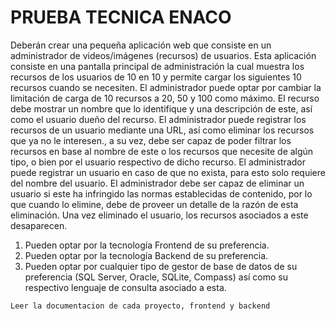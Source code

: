 # PRUEBA TECNICA ENACO

Deberán crear una pequeña aplicación web que consiste en un
administrador de videos/imágenes (recursos) de usuarios.
Esta aplicación consiste en una pantalla principal de
administración la cual muestra los recursos de los usuarios de 10
en 10 y permite cargar los siguientes 10 recursos cuando se
necesiten. El administrador puede optar por cambiar la
limitación de carga de 10 recursos a 20, 50 y 100 como máximo.
El recurso debe mostrar un nombre que lo identifique y una
descripción de este, así como el usuario dueño del recurso.
El administrador puede registrar los recursos de un usuario
mediante una URL, así como eliminar los recursos que ya no le
interesen., a su vez, debe ser capaz de poder filtrar los recursos
en base al nombre de este o los recursos que necesite de algún
tipo, o bien por el usuario respectivo de dicho recurso.
El administrador puede registrar un usuario en caso de que no
exista, para esto solo requiere del nombre del usuario.
El administrador debe ser capaz de eliminar un usuario si este ha
infringido las normas establecidas de contenido, por lo que
cuando lo elimine, debe de proveer un detalle de la razón de esta
eliminación. Una vez eliminado el usuario, los recursos asociados
a este desaparecen.
1. Pueden optar por la tecnología Frontend de su preferencia.
2. Pueden optar por la tecnología Backend de su preferencia.
3. Pueden optar por cualquier tipo de gestor de base de datos
de su preferencia (SQL Server, Oracle, SQLite, Compass) así
como su respectivo lenguaje de consulta asociado a esta.

```Leer la documentacion de cada proyecto, frontend y backend```